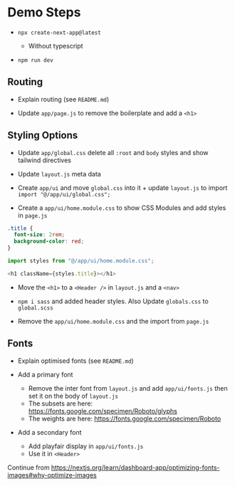 # Demo Steps

- `npx create-next-app@latest`
  - Without typescript
  
- `npm run dev`

## Routing

- Explain routing (see `README.md`)

- Update `app/page.js` to remove the boilerplate and add a `<h1>`

## Styling Options

- Update `app/global.css` delete all `:root` and `body` styles and show tailwind directives

- Update `layout.js` meta data

- Create `app/ui` and move `global.css` into it + update `layout.js` to import `import "@/app/ui/global.css";`

- Create a `app/ui/home.module.css` to show CSS Modules and add styles in `page.js`

```css
.title {
  font-size: 2rem;
  background-color: red;
}
```

```js
import styles from "@/app/ui/home.module.css";

<h1 className={styles.title}></h1>
```

- Move the `<h1>` to a `<Header />` in `layout.js` and a `<nav>`

- `npm i sass` and added header styles. Also Update `globals.css` to `global.scss`

- Remove the `app/ui/home.module.css` and the import from `page.js`

## Fonts

- Explain optimised fonts (see `README.md`)

- Add a primary font
  - Remove the inter font from `layout.js` and add `app/ui/fonts.js` then set it on the body of `layout.js`
  - The subsets are here: https://fonts.google.com/specimen/Roboto/glyphs
  - The weights are here: https://fonts.google.com/specimen/Roboto 

- Add a secondary font
  - Add playfair display in `app/ui/fonts.js`
  - Use it in `<Header>`

Continue from https://nextjs.org/learn/dashboard-app/optimizing-fonts-images#why-optimize-images

